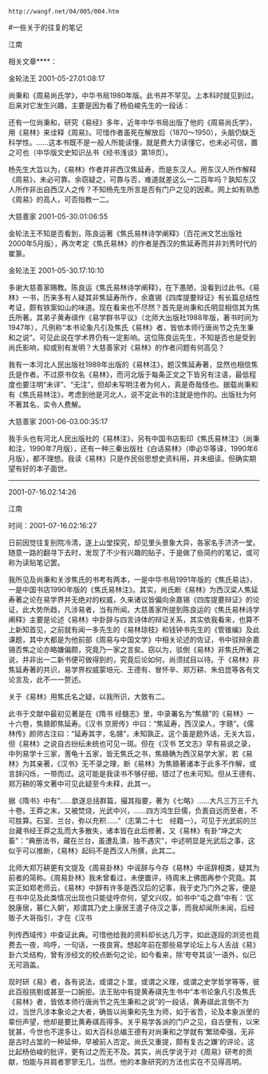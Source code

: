 `http://wangf.net/04/005/004.htm`


#一些关于的往复的笔记


江南


相关文章****： 

 

金轮法王 2001-05-27.01:08:17 

 

尚秉和《周易尚氏学》，中华书局1980年版。此书并不罕见。上本科时就见到过。后来对它发生兴趣，主要是因为看了杨伯峻先生的一段话： 

 

 

还有一位尚秉和，研究《易经》多年，近年中华书局出版了他的《周易尚氏学》，用《易林》来诠释《周易》。可惜作者虽死在解放后（1870～1950），头脑仍缺乏科学性。……这本书既不是一般人所能读懂，就是费大力读懂它，也未必可信，置之可也（中华版文史知识丛书《经书浅谈》第18页）。 

 

 

杨先生大旨以为，《易林》作者并非西汉焦延寿，而是东汉人。用东汉人所作解释《周易》，未必可靠。余窃疑之，可靠与否，难道就差这么一二百年吗？孰知东汉人所作非出自西汉人之传？不知杨先生所言是否有门户之见的因素。网上如有熟悉《周易》的高人，可否指教一二。 

大慈善家 2001-05-30.01:06:55 

 

金轮法王不知是否看到，陈良运著《焦氏易林诗学阐释》（百花洲文艺出版社2000年5月版），再次考定《焦氏易林》的作者是西汉的焦延寿而并非刘秀时代的崔篆。 


金轮法王 2001-05-30.17:10:10 

 

多谢大慈善家赐教。陈良运《焦氏易林诗学阐释》，在下愚陋，没看到过此书。《易林》一书，历来多有人疑其非焦延寿所作，余嘉锡《四库提要辩证》有长篇总结性考证，颇有铁案如山的味道。现在看来也不尽然？首先是尚秉和氏明显相信其为焦氏所著。其弟子黄寿祺作《易学群书平议》（北师大出版社1988年版，著书时间为1947年），凡例称“本书论象凡引及焦氏《易林》者，皆依本师行唐尚节之先生秉和之说”。可见此说在学术界仍有一定影响。这位陈良运先生，不知是否也是受到尚氏影响，抑或别有发明？大慈善家对《易林》的作者问题有何高见？ 


我有一本河北人民出版社1989年出版的《易林注》，题汉焦延寿著，显然也相信焦氏是作者。不过原书仅名《易林》，而河北版于每条正文之下皆另有注语，最低程度也要注明“未详”、“无注”，但却未写明注者为何人，真是奇哉怪也。据载尚秉和有《焦氏易林注》，考虑到他是河北人，说不定此书的注就是他作的。出版社为何不著其名，实令人费解。 


 

大慈善家 2001-06-03.00:35:17 

 

我手头也有河北人民出版社的《易林注》，另有中国书店影印《焦氏易林注》（尚秉和注，1990年7月版），还有一种三秦出版社《白话易林》（申必华等译，1990年6月版），都不理想。我读《易林》只是作民俗思想史资料用，并未细读。但确实期望有好的本子面世。 


 

***** 

 


2001-07-16.02:14:26



 

江南

时间：2001-07-16.02:16:27 

日前因觉往复别院冷清，遂上山堂探究，却见里头景象大异，各家名手济济一堂。随意一路的翻寻下去时，发现了不少有兴趣的贴子，于是做了些简约的笔记，或可称为读贴笔记罢。 

 

我所见及尚秉和关涉焦氏的书考有两本，一是中华书局1991年版的《焦氏易诂》，一是中国书店1990年版的《焦氏易林注》。其实，尚氏断《易林》为西汉梁人焦延寿著之论在易学界并无绝对的权威，久来诸议皆偏向余嘉锡《四库提要辩证》的论证，此大势所趋，凡涉易者，当有所闻。大慈善家所提到陈良运的《焦氏易林诗学阐释》主要是论述《易林》中卦辞与四言诗体的辩证关系，其实依我看来，也算不上新知首见，之前就有闻一多先生的《易林琼枝》和钱钟书先生的《管锥编》及此课题，其中大都是为他前部《周易与中国文学》中相关论述的佐证，书中驳辩余嘉锡否焦之论亦略嫌偏颇，究竟乃一家之言矣。窃以为，驳倒《易林》非焦氏所著之说，并非出一二新书便可做得到的，究竟后论如何，尚须拭目以待。于《易林》非焦延寿著的共识，易学界权威蒙培元、王德有、冒怀辛、郑万耕、朱伯崑等各有文论言及，此不一一赘述。 


 

关于《易林》用焦氏名之疑，以我所识，大致有二。 

 

 

此书于文献中最初见著是在《隋书 经髓志》里，中录署名为“焦赣”的《易林》一十六卷，焦赣即焦延寿。《汉书 京房传》中曰：“焦延寿，西汉梁人，字赣”。《儒林传》颜师古注曰：“延寿其字，名赣”，未知孰正。这个虽是题外话，无关大旨，但《易林》之说自古纷纭未统也可见一斑。但在《汉书 艺文志》早有易说之录，中列易学十三家，蓍龟十五家，皆无焦氏之书，焦赣确为西汉易学大家，若《易林》为其亲著，《汉书》无不录之理，断《易林》为焦赣著诸本于此多不作解，或言辞闪烁，一带而过。这可能是我读书不够仔细，错过了也未可知。但从王德有、郑万耕的等文著中可见此疑至今未释，此其一。 


 

据《隋书》中有“……歆遂总括群篇，撮其指要，著为《七略》……大凡三万三千九十卷。王莽之末，又被焚烧，光武中兴，……四方鸿生巨儒，负袠自远而至者，不可胜算。石室、兰台，弥以充积……”（志第二十七　经籍一）。可见于光武前的兰台藏书经王莽之乱而大多散失，诸本皆在此后修著，又《易林》有卦“坤之大畜”：“典册法书，藏在兰台，虽遭乱潰，独不遇灾”，中述明显是光武后之事，这似乎可以推断，《易林》起码不是西汉人所撰，此其二。 


 

北师大郑万耕更有文提及《周易卦林》中谣辞与今存《易林》中谣辞相类，疑其为前者的简称。《周易卦林》我未曾看过，未便置评，待周末上佛图再参个究竟。其实正如郑老师云，《易林》中辞有许多是西汉后的记事，我于史乃门外之客，便是在书中见及此类情况出现也只能徒呼奈何，望文兴叹。如书中“屯之鼎”中有：‘区脱康居，慕仁入朝’，郑谓其乃史上康居王遣子侍汉之事，而我却闻所未闻，后经贩子大哥指引，才在《汉书 

列传西域传》中查证此典。可惜他给我的资料却长达几万字，如此逐段的浏览也竟费去一夜，呜呼，一句话，一夜良宵。想起年前在那些易学论坛上与人舌战《易》卦六爻结构，曾有涉经文的校点断句之论，如今看来，除‘夸夸其谈’一语外，似已无可涵盖。 


 

现时研《易》者，各有说法，或谓之卜筮，或谓之义理，或谓之史学哲学等等，彼此百般挑剔或甚至一口婉拒。法王贴中有提黄寿祺先生书中“本书论象凡引及焦氏《易林》者，皆依本师行唐尚节之先生秉和之说”的一段话，黄寿祺此言倒不为过，当世凡涉本象论之大者，确皆以尚秉和先生为师，如于省吾，论及本象派里的辈份声望，他却是要比黄寿祺高得多。关乎易学各派的门户之见，自古便有，以宋犹甚，今世也不遑多让，如大百科总编王德有对尚秉和之学就有‘繁琐牵强，无非是古时占筮的一种延伸，早被前人否定。尚氏又重提，颇有复古之嫌’的评论，这比起杨伯峻的批评，更有过之而无不及。其实，尚氏学说于对《周易》研考的贡献，怕能与并肩者寥寥无几，当然，他的本象研究的方法也实在不见得高明。 